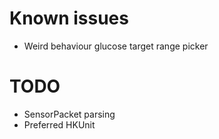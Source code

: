 # Known issues

- Weird behaviour glucose target range picker


# TODO

- SensorPacket parsing
- Preferred HKUnit
